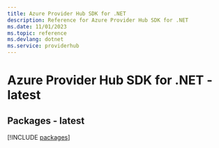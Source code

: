 ```yaml
---
title: Azure Provider Hub SDK for .NET
description: Reference for Azure Provider Hub SDK for .NET
ms.date: 11/01/2023
ms.topic: reference
ms.devlang: dotnet
ms.service: providerhub
---
```

# Azure Provider Hub SDK for .NET - latest
## Packages - latest
[!INCLUDE [packages](provider-hub-index.md)]